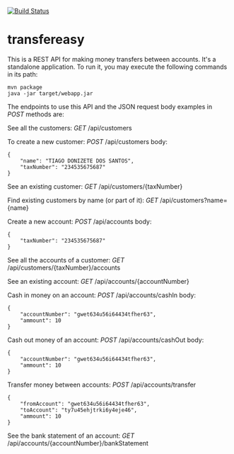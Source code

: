 [![Build Status](https://travis-ci.org/tiagotds/transfereasy.svg?branch=master)](https://travis-ci.org/tiagotds/transfereasy)
# transfereasy

This is a REST API for making money transfers between accounts.
It's a standalone application. To run it, you may execute the following commands in its path:
```
mvn package
java -jar target/webapp.jar
```

The endpoints to use this API and the JSON request body examples in *POST* methods are:

See all the customers:
*GET* /api/customers

To create a new customer:
*POST* /api/customers
body:
```
{
	"name": "TIAGO DONIZETE DOS SANTOS",
	"taxNumber": "234535675687"
}
```

See an existing customer:
*GET* /api/customers/{taxNumber}

Find existing customers by name (or part of it):
*GET* /api/customers?name={name}

Create a new account:
*POST* /api/accounts 
body:
```
{
	"taxNumber": "234535675687"
}
```

See all the accounts of a customer:
*GET* /api/customers/{taxNumber}/accounts

See an existing account:
*GET* /api/accounts/{accountNumber}

Cash in money on an account:
*POST* /api/accounts/cashIn
body:
```
{
	"accountNumber": "gwet634u56i64434tfher63",
	"ammount": 10
}
```

Cash out money of an account:
*POST* /api/accounts/cashOut
body:
```
{
	"accountNumber": "gwet634u56i64434tfher63",
	"ammount": 10
}
```

Transfer money between accounts:
*POST* /api/accounts/transfer
```
{
	"fromAccount": "gwet634u56i64434tfher63",
	"toAccount": "ty7u45ehjtrki6y4eje46",
	"ammount": 10
}
```

See the bank statement of an account:
*GET* /api/accounts/{accountNumber}/bankStatement

